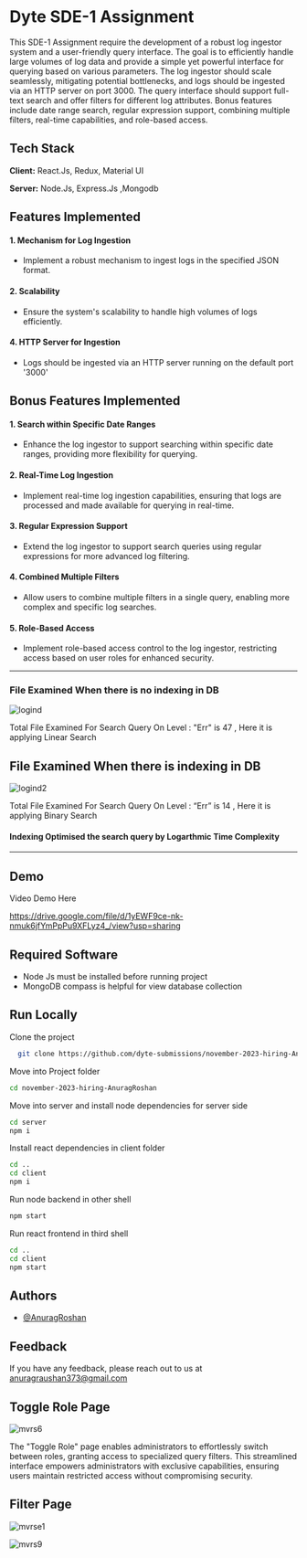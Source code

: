# Dyte SDE-1 Assignment

This SDE-1 Assignment require the development of a robust log ingestor system and a user-friendly query interface. The goal is to efficiently handle large volumes of log data and provide a simple yet powerful interface for querying based on various parameters. The log ingestor should scale seamlessly, mitigating potential bottlenecks, and logs should be ingested via an HTTP server on port 3000. The query interface should support full-text search and offer filters for different log attributes. Bonus features include date range search, regular expression support, combining multiple filters, real-time capabilities, and role-based access.

## Tech Stack

**Client:** React.Js, Redux, Material UI

**Server:** Node.Js, Express.Js ,Mongodb

## Features Implemented

#### 1. Mechanism for Log Ingestion

- Implement a robust mechanism to ingest logs in the specified JSON format.

#### 2. Scalability

- Ensure the system's scalability to handle high volumes of logs efficiently.

#### 4. HTTP Server for Ingestion

- Logs should be ingested via an HTTP server running on the default port '3000'

## Bonus Features Implemented

#### 1. Search within Specific Date Ranges

- Enhance the log ingestor to support searching within specific date ranges, providing more flexibility for querying.

#### 2. Real-Time Log Ingestion

- Implement real-time log ingestion capabilities, ensuring that logs are processed and made available for querying in real-time.

#### 3. Regular Expression Support

- Extend the log ingestor to support search queries using regular expressions for more advanced log filtering.

#### 4. Combined Multiple Filters

- Allow users to combine multiple filters in a single query, enabling more complex and specific log searches.

#### 5. Role-Based Access

- Implement role-based access control to the log ingestor, restricting access based on user roles for enhanced security.

---

### File Examined When there is no indexing in DB

![logind](https://raw.githubusercontent.com/dyte-submissions/november-2023-hiring-AnuragRoshan/master/images/notIndex.png?token=GHSAT0AAAAAACJHFBZZQM23TATW26UXJXG4ZKZ3HDA)

Total File Examined For Search Query On Level : "Err" is 47 , Here it is applying Linear Search

## File Examined When there is indexing in DB

![logind2](https://raw.githubusercontent.com/dyte-submissions/november-2023-hiring-AnuragRoshan/master/images/index.png?token=GHSAT0AAAAAACJHFBZYKIKXXKJKWKKVKACAZKZ3HHA)

Total File Examined For Search Query On Level : “Err” is 14 , Here it is applying Binary Search

#### Indexing Optimised the search query by Logarthmic Time Complexity

---

## Demo

Video Demo Here

https://drive.google.com/file/d/1yEWF9ce-nk-nmuk6jfYmPpPu9XFLyz4_/view?usp=sharing

## Required Software

- Node Js must be installed before running project
- MongoDB compass is helpful for view database collection

## Run Locally

Clone the project

```bash
  git clone https://github.com/dyte-submissions/november-2023-hiring-AnuragRoshan.git
```

Move into Project folder

```bash
cd november-2023-hiring-AnuragRoshan
```

Move into server and install node dependencies for server side

```bash
cd server
npm i
```

Install react dependencies in client folder

```bash
cd ..
cd client
npm i
```

Run node backend in other shell

```bash
npm start
```

Run react frontend in third shell

```bash
cd ..
cd client
npm start
```

## Authors

- [@AnuragRoshan](https://github.com/AnuragRoshan)

## Feedback

If you have any feedback, please reach out to us at anuragraushan373@gmail.com

## Toggle Role Page

![mvrs6](https://raw.githubusercontent.com/dyte-submissions/november-2023-hiring-AnuragRoshan/master/images/log1.png?token=GHSAT0AAAAAACJHFBZYHFCPDE43ZTXWRVEMZKZ2Y3A)

The "Toggle Role" page enables administrators to effortlessly switch between roles, granting access to specialized query filters. This streamlined interface empowers administrators with exclusive capabilities, ensuring users maintain restricted access without compromising security.

## Filter Page

![mvrse1](https://raw.githubusercontent.com/dyte-submissions/november-2023-hiring-AnuragRoshan/master/images/log2.png?token=GHSAT0AAAAAACJHFBZYQZVFEQXZXSBP4HSGZKZ23HA)

![mvrs9](https://raw.githubusercontent.com/dyte-submissions/november-2023-hiring-AnuragRoshan/master/images/log3.png?token=GHSAT0AAAAAACJHFBZZ7CJDDTLJSJUFN35IZKZ23KQ)
